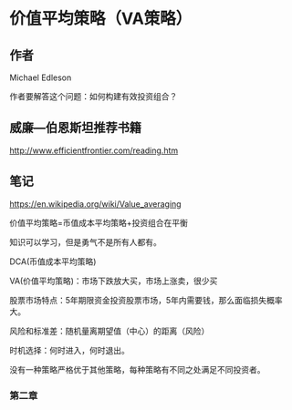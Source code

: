 # 价值平均策略（VA策略）

## 作者

Michael Edleson

作者要解答这个问题：如何构建有效投资组合？

## 威廉—伯恩斯坦推荐书籍

http://www.efficientfrontier.com/reading.htm

## 笔记

https://en.wikipedia.org/wiki/Value_averaging

价值平均策略=币值成本平均策略+投资组合在平衡

知识可以学习，但是勇气不是所有人都有。

DCA(币值成本平均策略)

VA(价值平均策略)：市场下跌放大买，市场上涨卖，很少买

股票市场特点：5年期限资金投资股票市场，5年内需要钱，那么面临损失概率大。

风险和标准差：随机量离期望值（中心）的距离（风险）

时机选择：何时进入，何时退出。

没有一种策略严格优于其他策略，每种策略有不同之处满足不同投资者。


### 第二章


